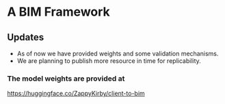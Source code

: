 # A BIM Framework

## Updates
* As of now we have provided weights and some validation mechanisms.
* We are planning to publish more resource in time for replicability.

### The model weights are provided at 

https://huggingface.co/ZappyKirby/client-to-bim
